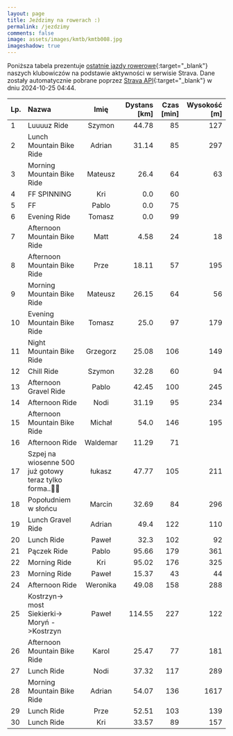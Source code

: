 ```yaml
---
layout: page
title: Jeździmy na rowerach :)
permalink: /jezdzimy
comments: false
image: assets/images/kmtb/kmtb008.jpg
imageshadow: true
---
```


Poniższa tabela prezentuje [ostatnie jazdy rowerowe](https://www.strava.com/clubs/336381){:target="_blank"} naszych klubowiczów na podstawie aktywności w serwisie Strava. Dane zostały automatycznie pobrane poprzez [Strava API](https://developers.strava.com/docs/reference/#api-Clubs-getClubActivitiesById){:target="_blank"} w dniu 2024-10-25 04:44.

Lp. | Nazwa | Imię | Dystans [km] | Czas [min] | Wysokość [m]
:--- | :--- | :---: | ---: | ---: | ---:
1|Luuuuz Ride|Szymon|44.78|85|127
2|Lunch Mountain Bike Ride|Adrian|31.14|85|297
3|Morning Mountain Bike Ride|Mateusz|26.4|64|63
4|FF SPINNING|Kri|0.0|60|
5|FF|Pablo|0.0|75|
6|Evening Ride|Tomasz|0.0|99|
7|Afternoon Mountain Bike Ride|Matt|4.58|24|18
8|Afternoon Mountain Bike Ride|Prze|18.11|57|195
9|Morning Mountain Bike Ride|Mateusz|26.15|64|56
10|Evening Mountain Bike Ride|Tomasz|25.0|97|179
11|Night Mountain Bike Ride|Grzegorz|25.08|106|149
12|Chill Ride|Szymon|32.28|60|94
13|Afternoon Gravel Ride|Pablo|42.45|100|245
14|Afternoon Ride|Nodi|31.19|95|234
15|Afternoon Mountain Bike Ride|Michał|54.0|146|195
16|Afternoon Ride|Waldemar|11.29|71|
17|Szpej na wiosenne 500 już gotowy teraz tylko forma..🤪🫡|łukasz|47.77|105|211
18|Popołudniem w słońcu|Marcin|32.69|84|296
19|Lunch Gravel Ride|Adrian|49.4|122|110
20|Lunch Ride|Paweł|32.3|102|92
21|Pączek Ride|Pablo|95.66|179|361
22|Morning Ride|Kri|95.02|176|325
23|Morning Ride|Paweł|15.37|43|44
24|Afternoon Ride|Weronika|49.08|158|288
25|Kostrzyn-> most Siekierki-> Moryń ->Kostrzyn|Paweł|114.55|227|122
26|Afternoon Mountain Bike Ride|Karol|25.47|77|181
27|Lunch Ride|Nodi|37.32|117|289
28|Morning Mountain Bike Ride|Adrian|54.07|136|1617
29|Lunch Ride|Prze|52.51|103|139
30|Lunch Ride|Kri|33.57|89|157
